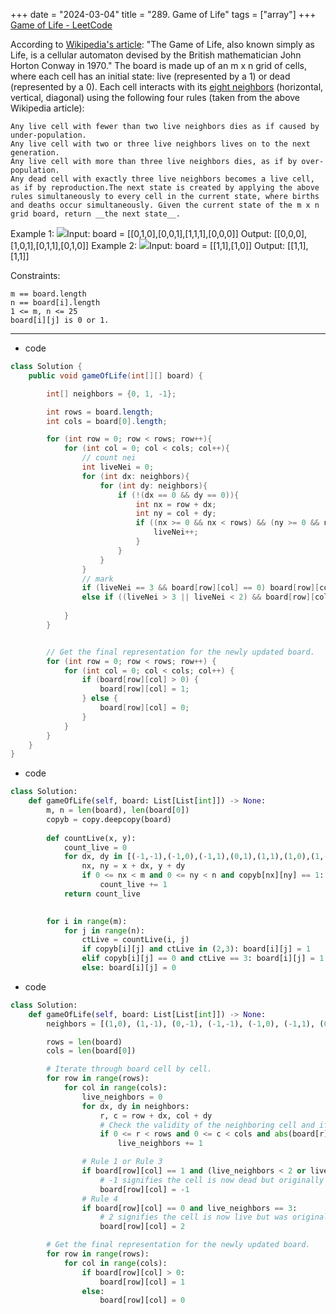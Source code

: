 +++ 
date = "2024-03-04"
title = "289. Game of Life"
tags = ["array"]
+++
[Game of Life - LeetCode](https://leetcode.com/problems/game-of-life/)

According to [Wikipedia's article](https://en.wikipedia.org/wiki/Conway%27s_Game_of_Life): "The Game of Life, also known simply as Life, is a cellular automaton devised by the British mathematician John Horton Conway in 1970."
The board is made up of an m x n grid of cells, where each cell has an initial state: live (represented by a 1) or dead (represented by a 0). Each cell interacts with its [eight neighbors](https://en.wikipedia.org/wiki/Moore_neighborhood) (horizontal, vertical, diagonal) using the following four rules (taken from the above Wikipedia article):

	Any live cell with fewer than two live neighbors dies as if caused by under-population.
	Any live cell with two or three live neighbors lives on to the next generation.
	Any live cell with more than three live neighbors dies, as if by over-population.
	Any dead cell with exactly three live neighbors becomes a live cell, as if by reproduction.The next state is created by applying the above rules simultaneously to every cell in the current state, where births and deaths occur simultaneously. Given the current state of the m x n grid board, return __the next state__.
 
Example 1:
![](https://assets.leetcode.com/uploads/2020/12/26/grid1.jpg)Input: board = [[0,1,0],[0,0,1],[1,1,1],[0,0,0]] Output: [[0,0,0],[1,0,1],[0,1,1],[0,1,0]] 
Example 2:
![](https://assets.leetcode.com/uploads/2020/12/26/grid2.jpg)Input: board = [[1,1],[1,0]] Output: [[1,1],[1,1]] 
 
Constraints:

	m == board.length
	n == board[i].length
	1 <= m, n <= 25
	board[i][j] is 0 or 1.

---
- code
```java
class Solution {
    public void gameOfLife(int[][] board) {

        int[] neighbors = {0, 1, -1};

        int rows = board.length;
        int cols = board[0].length;

        for (int row = 0; row < rows; row++){
            for (int col = 0; col < cols; col++){
                // count nei
                int liveNei = 0;
                for (int dx: neighbors){
                    for (int dy: neighbors){
                        if (!(dx == 0 && dy == 0)){
                            int nx = row + dx;
                            int ny = col + dy;
                            if ((nx >= 0 && nx < rows) && (ny >= 0 && ny < cols) && Math.abs(board[nx][ny]) == 1){
                                liveNei++;
                            }
                        }
                    }
                }
                // mark
                if (liveNei == 3 && board[row][col] == 0) board[row][col] = 2;
                else if ((liveNei > 3 || liveNei < 2) && board[row][col] == 1) board[row][col] = -1;
                
            }
        }


        // Get the final representation for the newly updated board.
        for (int row = 0; row < rows; row++) {
            for (int col = 0; col < cols; col++) {
                if (board[row][col] > 0) {
                    board[row][col] = 1;
                } else {
                    board[row][col] = 0;
                }
            }
        }
    }
}
```
- code
```py
class Solution:
    def gameOfLife(self, board: List[List[int]]) -> None:
        m, n = len(board), len(board[0])
        copyb = copy.deepcopy(board)
        
        def countLive(x, y):
            count_live = 0
            for dx, dy in [(-1,-1),(-1,0),(-1,1),(0,1),(1,1),(1,0),(1,-1),(0,-1)]:
                nx, ny = x + dx, y + dy
                if 0 <= nx < m and 0 <= ny < n and copyb[nx][ny] == 1:
                    count_live += 1
            return count_live
                    

        for i in range(m):
            for j in range(n):
                ctLive = countLive(i, j)
                if copyb[i][j] and ctLive in (2,3): board[i][j] = 1
                elif copyb[i][j] == 0 and ctLive == 3: board[i][j] = 1
                else: board[i][j] = 0
```
- code
```py
class Solution:
    def gameOfLife(self, board: List[List[int]]) -> None:
        neighbors = [(1,0), (1,-1), (0,-1), (-1,-1), (-1,0), (-1,1), (0,1), (1,1)]

        rows = len(board)
        cols = len(board[0])

        # Iterate through board cell by cell.
        for row in range(rows):
            for col in range(cols):
                live_neighbors = 0
                for dx, dy in neighbors:
                    r, c = row + dx, col + dy
                    # Check the validity of the neighboring cell and if it was originally a live cell.
                    if 0 <= r < rows and 0 <= c < cols and abs(board[r][c]) == 1:
                        live_neighbors += 1

                # Rule 1 or Rule 3
                if board[row][col] == 1 and (live_neighbors < 2 or live_neighbors > 3):
                    # -1 signifies the cell is now dead but originally was live.
                    board[row][col] = -1
                # Rule 4
                if board[row][col] == 0 and live_neighbors == 3:
                    # 2 signifies the cell is now live but was originally dead.
                    board[row][col] = 2

        # Get the final representation for the newly updated board.
        for row in range(rows):
            for col in range(cols):
                if board[row][col] > 0:
                    board[row][col] = 1
                else:
                    board[row][col] = 0
```
